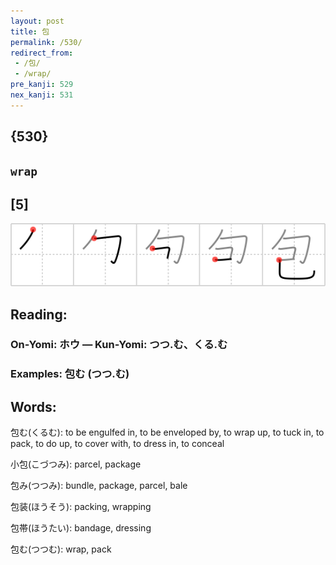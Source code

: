 ```yaml
---
layout: post
title: 包
permalink: /530/
redirect_from:
 - /包/
 - /wrap/
pre_kanji: 529
nex_kanji: 531
---
```


## {530}

## `wrap`

## [5]

<div class="stroke"><img src="../images/E58C85.png" /></div>

## Reading:

### On-Yomi: ホウ &mdash; Kun-Yomi: つつ.む、くる.む

### Examples: 包む (つつ.む)

## Words:

包む(くるむ): to be engulfed in, to be enveloped by, to wrap up, to tuck in, to pack, to do up, to cover with, to dress in, to conceal

小包(こづつみ): parcel, package

包み(つつみ): bundle, package, parcel, bale

包装(ほうそう): packing, wrapping

包帯(ほうたい): bandage, dressing

包む(つつむ): wrap, pack
